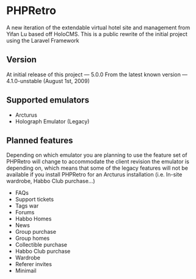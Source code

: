 # PHPRetro
A new iteration of the extendable virtual hotel site and management from Yifan Lu based off HoloCMS. This is a public rewrite of the initial project using the Laravel Framework

## Version
At initial release of this project — 5.0.0
From the latest known version — 4.1.0-unstable (August 1st, 2009)

## Supported emulators
* Arcturus
* Holograph Emulator (Legacy)

## Planned features
Depending on which emulator you are planning to use the feature set of PHPRetro will change to accommodate the client revision the emulator is depending on, which means that some of the legacy features will not be available if you install PHPRetro for an Arcturus installation (i.e. In-site wardrobe, Habbo Club purchase...)

* FAQs
* Support tickets
* Tags war
* Forums
* Habbo Homes
* News
* Group purchase
* Group homes
* Collectible purchase
* Habbo Club purchase
* Wardrobe
* Referer invites
* Minimail
